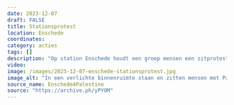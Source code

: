 ```yaml
---
date: 2023-12-07
draft: FALSE
title: Stationsprotest
location: Enschede
coordinates: 
category: acties
tags: []
description: "Op station Enschede houdt een groep mensen een zitprotest om op te roepen voor een vrij Palestina."
video: 
image: /images/2023-12-07-enschede-stationsprotest.jpg
image_alt: "In een verlichte binnenruimte staan en zitten mensen met Palestijnse vlaggen langs een gevel. Verschillende mensen maken met hun vingers het 'V'-symbool voor overwinning. Sommigen hebben borden waarop staat (in het Engels) 'Staakt-het-vuren nu' en 'Palestina zal vrij zijn'. In de achtergrond wordt door verschillende mensen een spandoek met de titel (in het Engels) 'Zij hebben namen. Zij hadden dromen' opgehouden. Op het spandoek staan namen van personen die door de zionistische bezetter vermoord zijn."
source_name: Enschede4Palestine
source: "https://archive.ph/yPYOM"
---
```

